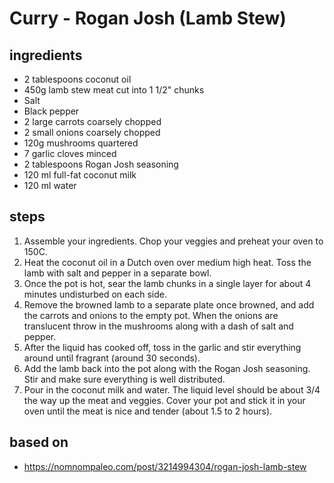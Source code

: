 # Curry - Rogan Josh (Lamb Stew)

## ingredients

- 2 tablespoons coconut oil
- 450g lamb stew meat cut into 1 1/2" chunks
- Salt
- Black pepper
- 2 large carrots coarsely chopped
- 2 small onions coarsely chopped
- 120g mushrooms quartered
- 7 garlic cloves minced
- 2 tablespoons Rogan Josh seasoning
- 120 ml full-fat coconut milk
- 120 ml water

## steps

1. Assemble your ingredients. Chop your veggies and preheat your oven to 150C.
2. Heat the coconut oil in a Dutch oven over medium high heat. Toss the lamb with salt and pepper in a separate bowl.
3. Once the pot is hot, sear the lamb chunks in a single layer for about 4 minutes undisturbed on each side.
4. Remove the browned lamb to a separate plate once browned, and add the carrots and onions to the empty pot. When the onions are translucent throw in the mushrooms along with a dash of salt and pepper.
5. After the liquid has cooked off, toss in the garlic and stir everything around until fragrant (around 30 seconds).
6. Add the lamb back into the pot along with the Rogan Josh seasoning. Stir and make sure everything is well distributed.
7. Pour in the coconut milk and water. The liquid level should be about 3/4 the way up the meat and veggies. Cover your pot and stick it in your oven until the meat is nice and tender (about 1.5 to 2 hours).

## based on

- https://nomnompaleo.com/post/3214994304/rogan-josh-lamb-stew
